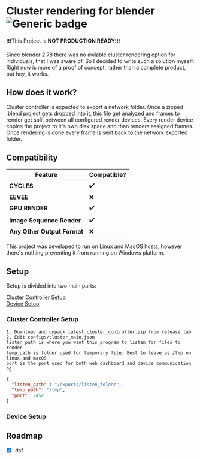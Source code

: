 # Cluster rendering for blender ![Generic badge](https://img.shields.io/badge/status-PreAlpha-<COLOR>.svg)

:exclamation::exclamation::exclamation:This Project is **NOT PRODUCTION READY**:exclamation::exclamation::exclamation:

Since blender 2.78 there was no avilable cluster rendering option for individuals, 
that I was aware of. So I decided to write such a solution myself. Right now is more of a proof of concept, 
rather than a complete product, but hey, it works.

## How does it work?

Cluster controller is expected to export a network folder. Once a zipped 
.blend project gets dropped into it, this file get analyzed and frames to render
get split between all configured render devices. Every render device copies the project
to it's own disk space and than renders assigned frames. Once rendering is done every frame 
is sent back to the network exported folder. 

## Compatibility

| Feature       | Compatible?   |
| ------------- | ------------- |
| **CYCLES**        | :heavy_check_mark: |
| **EEVEE**         | :x: |
| **GPU RENDER**    | :heavy_check_mark: |
| **Image Sequence Render** | :heavy_check_mark: |
| **Any Other Output Format**  | :x: |

This project was developed to run on Linux and MacOS hosts, however there's nothing preventing it from running on Windows platform.

## Setup

Setup is divided into two main parts:

[Cluster Controller Setup](#Cluster-Controller-Setup)  
[Device Setup](#Device-Setup)

### Cluster Controller Setup
    1. Download and unpack latest cluster_controller.zip from release tab
    2. Edit configs/cluster_main.json
    listen_path is where you want this program to listen for files to render
    temp_path is folder used for temporary file. Best to leave as /tmp on linux and macOS
    port is the port used for both web dashboard and device communication
    eg.
```json
{
  "listen_path" : "/exports/listen_folder",
  "temp_path": "/tmp",
  "port": 2452
}
```
### Device Setup

## Roadmap
- [x] dsf
